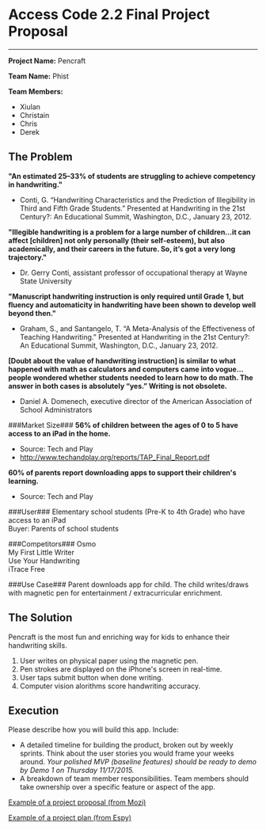
# Access Code 2.2 Final Project Proposal
---
**Project Name:**
Pencraft

**Team Name:**
Phist

**Team Members:**  
- Xiulan
- Christain
- Chris
- Derek

## The Problem 

**"An estimated 25–33% of students are struggling to achieve competency in handwriting."**
- Conti, G. “Handwriting Characteristics and the Prediction of Illegibility in Third and Fifth Grade Students.” Presented at Handwriting in the 21st Century?: An Educational Summit, Washington, D.C., January 23, 2012.

**"Illegible handwriting is a problem for a large number of children…it can affect [children] not only personally (their self-esteem), but also academically, and their careers in the future. So, it’s got a very long trajectory."**
- Dr. Gerry Conti, assistant professor of occupational therapy at Wayne State University

**"Manuscript handwriting instruction is only required until Grade 1, but fluency and automaticity in handwriting have been shown to develop well beyond then."**
- Graham, S., and Santangelo, T. “A Meta-Analysis of the Effectiveness of Teaching Handwriting.” Presented at Handwriting in the 21st Century?: An Educational Summit, Washington, D.C., January 23, 2012.

**[Doubt about the value of handwriting instruction] is similar to what happened with math as calculators and computers came into vogue…people wondered whether students needed to learn how to do math. The answer in both cases is absolutely “yes.” Writing is not obsolete.**
- Daniel A. Domenech, executive director of the American Association of School Administrators

###Market Size###
**56% of children between the ages of 0 to 5 have access to an iPad in the home.**
- Source: Tech and Play
- http://www.techandplay.org/reports/TAP_Final_Report.pdf

**60% of parents report downloading apps to support their children's learning.**
- Source: Tech and Play

###User###
Elementary school students (Pre-K to 4th Grade) who have access to an iPad   
Buyer: Parents of school students

###Competitors###
Osmo  
My First Little Writer  
Use Your Handwriting  
iTrace Free  

###Use Case###
Parent downloads app for child. The child writes/draws with magnetic pen for entertainment / extracurricular enrichment.

## The Solution 
Pencraft is the most fun and enriching way for kids to enhance their handwriting skills.  
1. User writes on physical paper using the magnetic pen. 
2. Pen strokes are displayed on the iPhone's screen in real-time.
3. User taps submit button when done writing.
4. Computer vision alorithms score handwriting accuracy.

## Execution
Please describe how you will build this app. Include: 
  *  A detailed timeline for building the product, broken out by weekly sprints. Think about the user stories you would frame your weeks around. *Your polished MVP (baseline features) should be ready to demo by Demo 1 on Thursday 11/17/2015.*  
  *  A breakdown of team member responsibilities. Team members should take ownership over a specific feature or aspect of the app.  


[Example of a project proposal (from Mozi)](https://github.com/jaellysbales/access-robot/blob/master/ProjectProposal.md)

[Example of a project plan (from Espy)](https://docs.google.com/spreadsheets/d/1n4XtthaWqkg7YvaTfJZwC9Fc10RKd4JLr4HaUtYAh1c/edit#gid=0)
